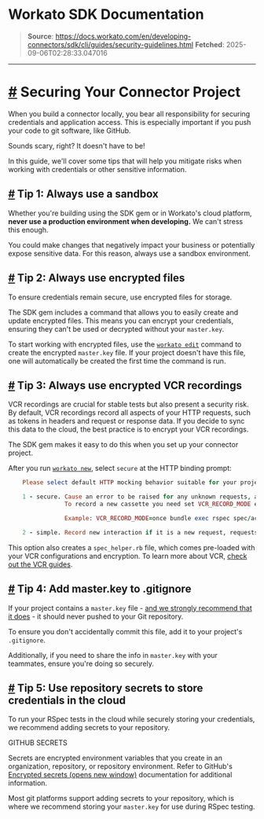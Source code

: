 # Workato SDK Documentation

> **Source**: https://docs.workato.com/en/developing-connectors/sdk/cli/guides/security-guidelines.html
> **Fetched**: 2025-09-06T02:28:33.047016

---

# [#](<#securing-your-connector-project>) Securing Your Connector Project

When you build a connector locally, you bear all responsibility for securing credentials and application access. This is especially important if you push your code to git software, like GitHub.

Sounds scary, right? It doesn't have to be!

In this guide, we'll cover some tips that will help you mitigate risks when working with credentials or other sensitive information.

## [#](<#tip-1-always-use-a-sandbox>) Tip 1: Always use a sandbox

Whether you're building using the SDK gem or in Workato's cloud platform, **never use a production environment when developing.** We can't stress this enough.

You could make changes that negatively impact your business or potentially expose sensitive data. For this reason, always use a sandbox environment.

## [#](<#tip-2-always-use-encrypted-files>) Tip 2: Always use encrypted files

To ensure credentials remain secure, use encrypted files for storage.

The SDK gem includes a command that allows you to easily create and update encrypted files. This means you can encrypt your credentials, ensuring they can't be used or decrypted without your `master.key`.

To start working with encrypted files, use the [`workato edit`](</developing-connectors/sdk/cli/reference/cli-commands.html#workato-edit>) command to create the encrypted `master.key` file. If your project doesn't have this file, one will automatically be created the first time the command is run.

## [#](<#tip-3-always-use-encrypted-vcr-recordings>) Tip 3: Always use encrypted VCR recordings

VCR recordings are crucial for stable tests but also present a security risk. By default, VCR recordings record all aspects of your HTTP requests, such as tokens in headers and request or response data. If you decide to sync this data to the cloud, the best practice is to encrypt your VCR recordings.

The SDK gem makes it easy to do this when you set up your connector project.

After you run [`workato new`](</developing-connectors/sdk/cli/reference/cli-commands.html#workato-new>), select `secure` at the HTTP binding prompt:
```ruby
    Please select default HTTP mocking behavior suitable for your project?

    1 - secure. Cause an error to be raised for any unknown requests, all request recordings are encrypted.
                To record a new cassette you need set VCR_RECORD_MODE environment variable

                Example: VCR_RECORD_MODE=once bundle exec rspec spec/actions/test_action_spec.rb

    2 - simple. Record new interaction if it is a new request, requests are stored as plain text and expose secret tokens.
```

This option also creates a `spec_helper.rb` file, which comes pre-loaded with your VCR configurations and encryption. To learn more about VCR, [check out the VCR guides](</developing-connectors/sdk/cli/guides/rspec/vcr.html>).

## [#](<#tip-4-add-master-key-to-gitignore>) Tip 4: Add master.key to .gitignore

If your project contains a `master.key` file - [and we strongly recommend that it does](<#tip-2-always-use-encrypted-files>) \- it should never pushed to your Git repository.

To ensure you don't accidentally commit this file, add it to your project's `.gitignore`.

Additionally, if you need to share the info in `master.key` with your teammates, ensure you're doing so securely.

## [#](<#tip-5-use-repository-secrets-to-store-credentials-in-the-cloud>) Tip 5: Use repository secrets to store credentials in the cloud

To run your RSpec tests in the cloud while securely storing your credentials, we recommend adding secrets to your repository.

GITHUB SECRETS

Secrets are encrypted environment variables that you create in an organization, repository, or repository environment. Refer to GitHub's [Encrypted secrets (opens new window)](<https://docs.github.com/en/actions/reference/encrypted-secrets>) documentation for additional information.

Most git platforms support adding secrets to your repository, which is where we recommend storing your `master.key` for use during RSpec testing.
